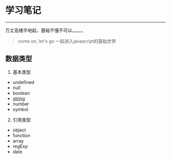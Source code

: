 # 学习笔记

----

万丈高楼平地起，基础不懂不可以。。。。。


> come on, let's go
 一起进入javascript的基础世界


## 数据类型
1. 基本类型
  * undefined
  * null
  * boolean
  * [string](string.md)
  * number
  * symbol
2. 引用类型
  * object
  * function
  * array
  * regExp
  * date
